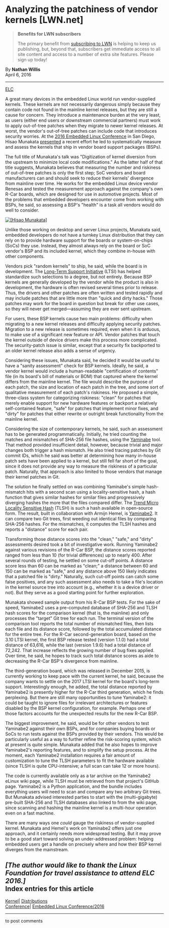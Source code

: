 # Analyzing the patchiness of vendor kernels [LWN.net]

> **Benefits for LWN subscribers**
> 
> The primary benefit from [subscribing to LWN](/Promo/nst-nag5/subscribe) is helping to keep us publishing, but, beyond that, subscribers get immediate access to all site content and access to a number of extra site features. Please sign up today! 

By **Nathan Willis**  
April 6, 2016 

* * *

[ELC](https://lwn.net/Archives/ConferenceByYear/#2016-Embedded_Linux_Conference)

A great many devices in the embedded Linux world run vendor-supplied kernels. These kernels are not necessarily dangerous simply because they contain code not found in the mainline kernel releases, but they are still a cause for concern. They introduce a maintenance burden at the very least, as users (either end users or downstream commercial partners) must work to apply out-of-tree patches when they migrate to newer kernel releases. At worst, the vendor's out-of-tree patches can include code that introduces security worries. At the [2016 Embedded Linux Conference](http://events.linuxfoundation.org/events/embedded-linux-conference) in San Diego, Hisao Munakata [presented](http://openiotelc2016.sched.org/event/6K6r?iframe=no) a recent effort he led to systematically measure and assess the kernels that ship in vendor board support packages (BSPs). 

The full title of Munakata's talk was "Digitization of kernel diversion from the upstream to minimize local code modifications." As the latter half of that title suggests, Munakata believes that measuring the number and riskiness of out-of-tree patches is only the first step; SoC vendors and board manufacturers can and should seek to reduce their kernels' divergence from mainline over time. He works for the embedded Linux device vendor Renesas and tested the measurement approach against the company's own R-Car boards, which are designed for use in automotive projects. Most of the problems that embedded developers encounter come from working with BSPs, he said, so assessing a BSP's "health" is a task all vendors would do well to consider. 

[ ![\[Hisao Munakata\]](https://static.lwn.net/images/2016/04-elc-munakata-sm.jpg) ](/Articles/682640/)

Unlike those working on desktop and server Linux projects, Munakata said, embedded developers do not have a turnkey Linux distribution that they can rely on to provide hardware support for the boards or system-on-chips (SoCs) they use. Instead, they almost always rely on the board or SoC vendor's BSP and its included kernel, which they combine in-house with other components. 

Vendors pick "random kernels" to ship, he said, while the board is in development. The [Long-Term Support Initiative](/Articles/464834/) (LTSI) has helped standardize such selections to a degree, but not entirely. Because BSP kernels are generally developed by the vendor while the product is also in development, the hardware is often revised several times prior to release. Thus, the drivers and other patches are often written and tested rapidly and may include patches that are little more than "quick and dirty hacks." Those patches may work for the board in question but break for other use cases, so they will never get merged—assuming they are ever sent upstream. 

For users, these BSP kernels cause two main problems: difficulty when migrating to a new kernel releases and difficulty applying security patches. Migration to a new release is sometimes required, even when it is arduous, to make use of a significant new feature or API. Vendor patches that touch the kernel outside of device drivers make this process more complicated. The security-patch issue is similar, except that a security fix backported to an older kernel release also adds a sense of urgency. 

Considering these issues, Munakata said, he decided it would be useful to have a "sanity assessment" check for BSP kernels. Ideally, he said, a vendor kernel would include a human-readable "certification of contents" file (in its board's bill of materials or BOM) that captured where the kernel differs from the mainline kernel. The file would describe the purpose of each patch, the size and location of each patch in the tree, and some sort of qualitative measurement of each patch's riskiness. He proposed a simple, three-class system for categorizing riskiness: "clean" for patches that merely enable support for new hardware features or backport a relatively self-contained feature, "safe" for patches that implement minor fixes, and "dirty" for patches that either rewrite or outright break functionality from the mainline kernel. 

Considering the size of contemporary kernels, he said, such an assessment has to be generated programmatically. Initially, he tried counting the matches and mismatches of SHA-256 file hashes, using the [Yaminabe](http://kernel.operationaldynamics.com/yaminabe/project/) tool. That method provided insufficient detail, however, because trivial and major changes both trigger a hash mismatch. He also tried tracing patches by Git commit IDs, which he said was better at determining how many in-house patch sets have been applied to a kernel, but still fell far short of the goal, since it does not provide any way to measure the riskiness of a particular patch. Naturally, that approach is also limited to those vendors that manage their kernel patches in Git. 

The solution he finally settled on was combining Yaminabe's simple hash-mismatch hits with a second scan using a locality-sensitive hash, a hash function that gives similar hashes for similar files and progressively diverging hashes the more that the files compared differ. The [Trend Micro Locality Sensitive Hash](https://github.com/trendmicro/tlsh) (TLSH) is such a hash available in open-source form. The result, built in collaboration with Armijn Hemel, is [Yaminabe2](http://elinux.org/Yaminabe2). It can compare two Git trees, first weeding out identical files by comparing SHA-256 hashes. For the mismatches, it computes the TLSH hashes and reports a "distance" score for each pair. 

Transforming those distance scores into the "clean," "safe," and "dirty" assessments desired took a bit of investigative work. Running Yaminabe2 against various revisions of the R-Car BSP, the distance scores reported ranged from less than 10 (for trivial differences) up to nearly 400. After several rounds of testing, he settled on some cut-off points. A distance score less than 60 can be marked as "clean;" a distance between 60 and 150 can be marked as "safe," and any distance above 150 likely indicates that a patched file is "dirty." Naturally, such cut-off points can catch some false positives, and any such assessment also needs to take a file's location in the kernel source tree into account (e.g., whether it is a device driver or not). But they serve as a good starting point for further exploration. 

Munakata showed sample output from his R-Car BSP tests. For the sake of speed, Yaminabe2 uses a pre-computed database of SHA-256 and TLSH hash scores for the comparison kernel (that is, the mainline) and only processes the "target" Git tree for each run. The terminal version of the comparison tool reports the total number of mismatched files, then lists each file and its distance score, followed by the total accumulated distance for the entire tree. For the R-Car second-generation board, based on the 3.10 LTSI kernel, the first BSP release tested (version 1.1.0) had a total distance of 63,616, while the last (version 1.9.6) had a total distance of 72,242. That increase reflects the growing number of bug fixes applied. Over time, he said, he hopes to track such total distance scores as aide to decreasing the R-Car BSP's divergence from mainline. 

The third-generation board, which was released in December 2015, is currently working to keep pace with the current kernel, he said, because the company wants to settle on the 2017 LTSI kernel for the board's long-term support. Interestingly enough, he added, the total distance reported by Yaminabe2 is presently higher for the R-Car third generation, which he finds perplexing. But there are still many opportunities to tune Yaminabe2: it could be taught to ignore files for irrelevant architectures or features disabled by the BSP kernel configuration, for example. Perhaps one of those factors accounts for the unexpected results for the new R-Car BSP. 

The biggest improvement, he said, would be for other vendors to test Yaminabe2 against their own BSPs, and for companies buying boards or SoCs to run tests against the BSPs provided by their vendors. This would be particularly useful as a way to further refine the risk-scoring system, which at present is quite simple. Munakata added that he also hopes to improve Yaminabe2's reporting features, and to simplify the setup process. At the moment, each Yaminabe2 installation requires a fair amount of customization to tune the TLSH parameters to fit the hardware available (since TLSH is quite CPU-intensive; a full scan can take 12 or more hours). 

The code is currently available only as a tar archive on the Yaminabe2 eLinux wiki page, while TLSH must be retrieved from that project's GitHub page. Yaminabe2 is a Python application, and the bundle includes everything users will need to scan and compare any two arbitrary Git trees. But Munakata advised interested parties to start with the (multi-gigabyte) pre-built SHA-256 and TLSH databases also linked to from the wiki page, since scanning and hashing the mainline kernel is a multi-hour operation even on a fast machine. 

There are many ways one _could_ gauge the riskiness of vendor-supplied kernel. Munakata and Hemel's work on Yaminabe2 offers just one approach, and it certainly needs more widespread testing. But it may prove to be a good start toward solving an under-addressed problem: helping embedded users get a handle on precisely where and how their BSP kernel diverges from the mainstream. 

_[The author would like to thank the Linux Foundation for travel assistance to attend ELC 2016.]_  
Index entries for this article  
---  
[Kernel](/Kernel/Index)| [Distributions](/Kernel/Index#Distributions)  
[Conference](/Archives/ConferenceIndex/)| [Embedded Linux Conference/2016](/Archives/ConferenceIndex/#Embedded_Linux_Conference-2016)  
  


* * *

to post comments 
